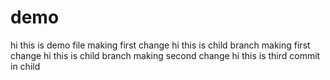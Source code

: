 # demo
hi this is demo file making first change
hi this is child branch making first change
hi this is child branch making second change
hi this is third commit in child
